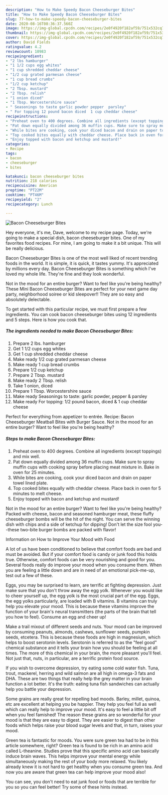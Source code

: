 ```yaml
---
description: "How to Make Speedy Bacon Cheeseburger Bites"
title: "How to Make Speedy Bacon Cheeseburger Bites"
slug: 77-how-to-make-speedy-bacon-cheeseburger-bites
date: 2020-08-16T08:36:37.560Z
image: https://img-global.cpcdn.com/recipes/2e0f4920f182af59/751x532cq70/bacon-cheeseburger-bites-recipe-main-photo.jpg
thumbnail: https://img-global.cpcdn.com/recipes/2e0f4920f182af59/751x532cq70/bacon-cheeseburger-bites-recipe-main-photo.jpg
cover: https://img-global.cpcdn.com/recipes/2e0f4920f182af59/751x532cq70/bacon-cheeseburger-bites-recipe-main-photo.jpg
author: David Fields
ratingvalue: 4.2
reviewcount: 10983
recipeingredient:
- "2 lbs hamburger"
- "1 1/2 cups egg whites"
- "1 cup shredded cheddar cheese"
- "1/2 cup grated parmesan cheese"
- "1 cup bread crumbs"
- "1/2 cup ketchup"
- "2 Tbsp. mustard"
- "2 Tbsp. relish"
- "1 onion diced"
- "1 Tbsp. Worcestershire sauce"
- " Seasonings to taste garlic powder pepper  parsley"
- " For topping 12 pound bacon diced  1 cup cheddar cheese"
recipeinstructions:
- "Preheat oven to 400 degrees. Combine all ingredients (except toppings) and mix well."
- "Pat down equally divided among 36 muffin cups. Make sure to spray muffin cups with cooking spray before placing meat mixture in. Bake in oven for 25 minutes."
- "While bites are cooking, cook your diced bacon and drain on paper towel lined plate."
- "Top cooked bites equally with cheddar cheese. Place back in oven for 5 minutes to melt cheese."
- "Enjoy topped with bacon and ketchup and mustard!"
categories:
- Recipe
tags:
- bacon
- cheeseburger
- bites

katakunci: bacon cheeseburger bites 
nutrition: 218 calories
recipecuisine: American
preptime: "PT22M"
cooktime: "PT46M"
recipeyield: "2"
recipecategory: Lunch

---
```



![Bacon Cheeseburger Bites](https://img-global.cpcdn.com/recipes/2e0f4920f182af59/751x532cq70/bacon-cheeseburger-bites-recipe-main-photo.jpg)

Hey everyone, it's me, Dave, welcome to my recipe page. Today, we're going to make a special dish, bacon cheeseburger bites. One of my favorites food recipes. For mine, I am going to make it a bit unique. This will be really delicious.

Bacon Cheeseburger Bites is one of the most well liked of recent trending foods in the world. It is simple, it is quick, it tastes yummy. It's appreciated by millions every day. Bacon Cheeseburger Bites is something which I've loved my whole life. They're fine and they look wonderful.

Not in the mood for an entire burger? Want to feel like you&#39;re being healthy? These Mini Bacon Cheeseburger Bites are perfect for your next game day party, neighborhood soiree or kid sleepover!! They are so easy and absolutely delectable.


To get started with this particular recipe, we must first prepare a few ingredients. You can cook bacon cheeseburger bites using 12 ingredients and 5 steps. Here is how you cook that.

<!--inarticleads1-->

##### The ingredients needed to make Bacon Cheeseburger Bites:

1. Prepare 2 lbs. hamburger
1. Get 1 1/2 cups egg whites
1. Get 1 cup shredded cheddar cheese
1. Make ready 1/2 cup grated parmesan cheese
1. Make ready 1 cup bread crumbs
1. Prepare 1/2 cup ketchup
1. Prepare 2 Tbsp. mustard
1. Make ready 2 Tbsp. relish
1. Take 1 onion, diced
1. Prepare 1 Tbsp. Worcestershire sauce
1. Make ready  Seasonings to taste: garlic powder, pepper &amp; parsley
1. Make ready  For topping: 1/2 pound bacon, diced &amp; 1 cup cheddar cheese


Perfect for everything from appetizer to entrée. Recipe: Bacon Cheeseburger Meatball Bites with Burger Sauce. Not in the mood for an entire burger? Want to feel like you&#39;re being healthy? 

<!--inarticleads2-->

##### Steps to make Bacon Cheeseburger Bites:

1. Preheat oven to 400 degrees. Combine all ingredients (except toppings) and mix well.
1. Pat down equally divided among 36 muffin cups. Make sure to spray muffin cups with cooking spray before placing meat mixture in. Bake in oven for 25 minutes.
1. While bites are cooking, cook your diced bacon and drain on paper towel lined plate.
1. Top cooked bites equally with cheddar cheese. Place back in oven for 5 minutes to melt cheese.
1. Enjoy topped with bacon and ketchup and mustard!


Not in the mood for an entire burger? Want to feel like you&#39;re being healthy? Packed with cheese, bacon and seasoned hamburger meat, these fluffy cheeseburger bombs will be the hit of the night. You can serve the winning dish with chips and a side of ketchup for dipping! Don&#39;t let the size fool you--these two-bite burger bombs are packed with flavor! 

Information on How to Improve Your Mood with Food


A lot of us have been conditioned to believe that comfort foods are bad and must be avoided. But if your comfort food is candy or junk food this holds true. Otherwise, comfort foods can be very nourishing and good for you. Several foods really do improve your mood when you consume them. When you are feeling a little down and are in need of an emotional pick-me-up, test out a few of these.

Eggs, you may be surprised to learn, are terrific at fighting depression. Just make sure that you don't throw away the egg yolk. Whenever you would like to cheer yourself up, the egg yolk is the most crucial part of the egg. Eggs, the egg yolks particularly, are loaded with B vitamins. B vitamins can truly help you elevate your mood. This is because these vitamins improve the function of your brain's neural transmitters (the parts of the brain that tell you how to feel). Consume an egg and cheer up!

Make a trail mixout of different seeds and nuts. Your mood can be improved by consuming peanuts, almonds, cashews, sunflower seeds, pumpkin seeds, etcetera. This is because these foods are high in magnesium, which helps to boost serotonin levels. Serotonin is referred to as the "feel good" chemical substance and it tells your brain how you should be feeling at all times. The more of this chemical in your brain, the more pleasant you'll feel. Not just that, nuts, in particular, are a terrific protein food source.

If you wish to overcome depression, try eating some cold water fish. Tuna, trout, mackerel, herring and wild salmon are all high in omega-3 fats and DHA. These are two things that really help the grey matter in your brain function a lot better. It's the truth: eating tuna fish sandwiches can actually help you battle your depression. 

Some grains are really great for repelling bad moods. Barley, millet, quinoa, etc are excellent at helping you be happier. They help you feel full as well which can really help to improve your mood. It's easy to feel a little bit off when you feel famished! The reason these grains are so wonderful for your mood is that they are easy to digest. They are easier to digest than other foods which helps raise your blood sugar levels and that, in turn, raises your mood.

Green tea is fantastic for moods. You were sure green tea had to be in this article somewhere, right? Green tea is found to be rich in an amino acid called L-theanine. Studies prove that this specific amino acid can basically induce brain waves. This helps improve your mental energy while simultaneously making the rest of your body more relaxed. You likely already knew it is not hard to get healthy when you consume green tea. And now you are aware that green tea can help improve your mood also!

You can see, you don't need to eat junk food or foods that are terrible for you so you can feel better! Try  some  of  these  hints  instead.

